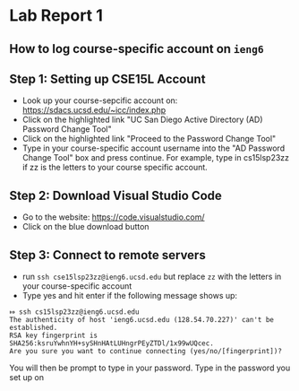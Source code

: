 # Lab Report 1

## How to log course-specific account on `ieng6`


## Step 1: Setting up CSE15L Account
* Look up your course-sepcific account on: https://sdacs.ucsd.edu/~icc/index.php
* Click on the highlighted link "UC San Diego Active Directory (AD) Password Change Tool" 
* Click on the highlighted link "Proceed to the Password Change Tool" 
* Type in your course-specific account username into the "AD Password Change Tool" box and press continue. 
    For example, type in cs15lsp23zz if zz is the letters to your course specific account. 


## Step 2: Download Visual Studio Code
* Go to the website: https://code.visualstudio.com/
* Click on the blue download button


## Step 3: Connect to remote servers 

* run `ssh cse15lsp23zz@ieng6.ucsd.edu` but replace `zz` with the letters in your course-specific account
* Type yes and hit enter if the following message shows up: 

```
⤇ ssh cs15lsp23zz@ieng6.ucsd.edu
The authenticity of host 'ieng6.ucsd.edu (128.54.70.227)' can't be established.
RSA key fingerprint is SHA256:ksruYwhnYH+sySHnHAtLUHngrPEyZTDl/1x99wUQcec.
Are you sure you want to continue connecting (yes/no/[fingerprint])?
```
You will then be prompt to type in your password. Type in the password you set up on 
